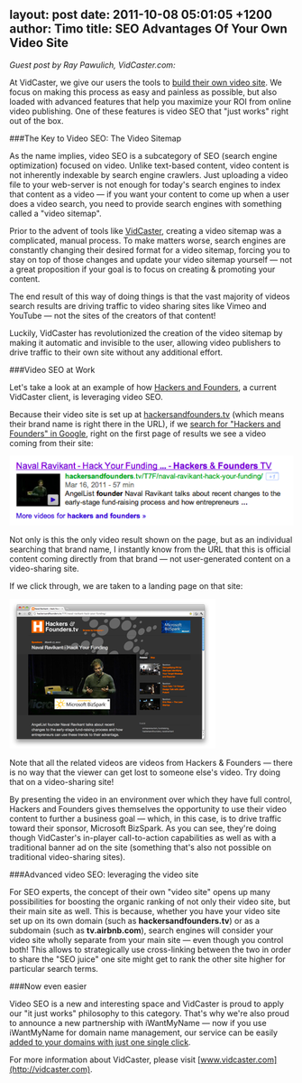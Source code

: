 layout: post
date: 2011-10-08 05:01:05 +1200
author: Timo
title: SEO Advantages Of Your Own Video Site
----

*Guest post by Ray Pawulich, VidCaster.com:*

At VidCaster, we give our users the tools to [build their own video site](http://vidcaster.com). We focus on making this process as easy and painless as possible, but also loaded with advanced features that help you maximize your ROI from online video publishing. One of these features is video SEO that "just works" right out of the box.

###The Key to Video SEO: The Video Sitemap 

As the name implies, video SEO is a subcategory of SEO (search engine optimization) focused on video. Unlike text-based content, video content is not inherently indexable by search engine crawlers. Just uploading a video file to your web-server is not enough for today's search engines to index that content as a video &mdash; if you want your content to come up when a user does a video search, you need to provide search engines with something called a "video sitemap".

Prior to the advent of tools like [VidCaster](http://vidcaster.com), creating a video sitemap was a complicated, manual process. To make matters worse, search engines are constantly changing their desired format for a video sitemap, forcing you to stay on top of those changes and update your video sitemap yourself &mdash; not a great proposition if your goal is to focus on creating & promoting your content.

The end result of this way of doing things is that the vast majority of videos search results are driving traffic to video sharing sites like Vimeo and YouTube &mdash; not the sites of the creators of that content!  

Luckily, VidCaster has revolutionized the creation of the video sitemap by making it automatic and invisible to the user, allowing video publishers to drive traffic to their own site without any additional effort.

###Video SEO at Work

Let's take a look at an example of how [Hackers and Founders](http://www.hackersandfounders.com/), a current VidCaster client, is leveraging video SEO.

Because their video site is set up at [hackersandfounders.tv](http://www.hackersandfounders.tv/) (which means their brand name is right there in the URL), if we [search for "Hackers and Founders" in Google](http://www.google.com/search?q=hackers+and+founders), right on the first page of results we see a video coming from their site:

![Search Result](/media/2011-10-08-vidcaster-blog_post_3.rtfd.png)

Not only is this the only video result shown on the page, but as an individual searching that brand name, I instantly know from the URL that this is official content coming directly from that brand &mdash; not user-generated content on a video-sharing site.

If we click through, we are taken to a landing page on that site: 

![hackersfounders.png](/media/2011-10-08-hackersfounders.png)

Note that all the related videos are videos from Hackers & Founders &mdash; there is no way that the viewer can get lost to someone else's video. Try doing that on a video-sharing site!

By presenting the video in an environment over which they have full control, Hackers and Founders gives themselves the opportunity to use their video content to further a business goal &mdash; which, in this case, is to drive traffic toward their sponsor, Microsoft BizSpark. As you can see, they're doing though VidCaster's in-player call-to-action capabilities as well as with a traditional banner ad on the site (something that's also not possible on traditional video-sharing sites).

###Advanced video SEO: leveraging the video site

For SEO experts, the concept of their own "video site" opens up many possibilities for boosting the organic ranking of not only their video site, but their main site as well. This is because, whether you have your video site set up on its own domain (such as **hackersandfounders.tv**) or as a subdomain (such as **tv.airbnb.com**), search engines will consider your video site wholly separate from your main site &mdash; even though you control both! This allows to strategically use cross-linking between the two in order to share the "SEO juice" one site might get to rank the other site higher for particular search terms.

###Now even easier

Video SEO is a new and interesting space and VidCaster is proud to apply our "it just works" philosophy to this category. That's why we're also proud to announce a new partnership with iWantMyName &mdash; now if you use iWantMyName for domain name management, our service can be easily [added to your domains with just one single click](https://iwantmyname.com/services/video/vidcaster-custom-domain).

For more information about VidCaster, please visit [www.vidcaster.com](http://vidcaster.com).
